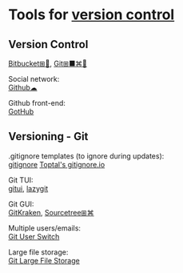 
# Tools for [version control](https://trendless.tech/version-control/)

## Version Control

[Bitbucket⊞🐧](https://bitbucket.org/),
[Git⊞■⌘🐧](https://git-scm.com/)

Social network:  
[Github☁](https://github.com/)

Github front-end:  
[GotHub](https://gh.akisblack.dev/)

## Versioning - Git

.gitignore templates (to ignore during updates):  
[gitignore](https://github.com/github/gitignore/)
[Toptal's gitignore.io](https://www.toptal.com/developers/gitignore)

Git TUI:  
[gitui](https://github.com/Extrawurst/gitui),
[lazygit](https://github.com/jesseduffield/lazygit)

Git GUI:  
[GitKraken](https://www.gitkraken.com/),
[Sourcetree⊞⌘](https://www.sourcetreeapp.com/)

Multiple users/emails:  
[Git User Switch](https://github.com/geongeorge/Git-User-Switch)

Large file storage:  
[Git Large File Storage](https://git-lfs.github.com/)
